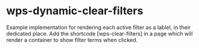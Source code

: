 # wps-dynamic-clear-filters


Example implementation for rendering each active filter as a lablel, in their dedicated place.
Add the shortcode [wps-clear-filters] in a page which will render a container to show filter terms when clicked.
